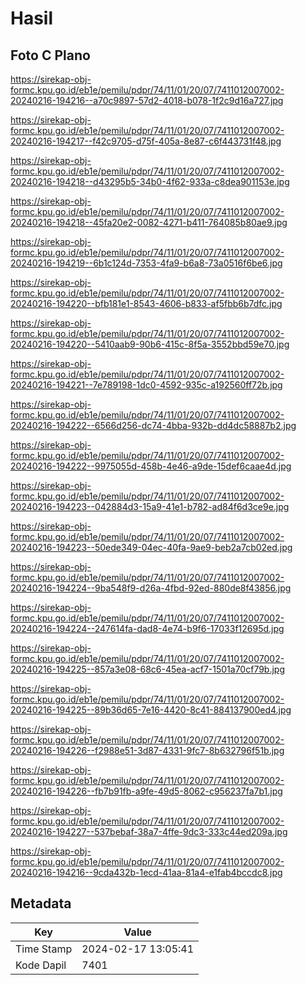 # Hasil

## Foto C Plano

https://sirekap-obj-formc.kpu.go.id/eb1e/pemilu/pdpr/74/11/01/20/07/7411012007002-20240216-194216--a70c9897-57d2-4018-b078-1f2c9d16a727.jpg

https://sirekap-obj-formc.kpu.go.id/eb1e/pemilu/pdpr/74/11/01/20/07/7411012007002-20240216-194217--f42c9705-d75f-405a-8e87-c6f443731f48.jpg

https://sirekap-obj-formc.kpu.go.id/eb1e/pemilu/pdpr/74/11/01/20/07/7411012007002-20240216-194218--d43295b5-34b0-4f62-933a-c8dea901153e.jpg

https://sirekap-obj-formc.kpu.go.id/eb1e/pemilu/pdpr/74/11/01/20/07/7411012007002-20240216-194218--45fa20e2-0082-4271-b411-764085b80ae9.jpg

https://sirekap-obj-formc.kpu.go.id/eb1e/pemilu/pdpr/74/11/01/20/07/7411012007002-20240216-194219--6b1c124d-7353-4fa9-b6a8-73a0516f6be6.jpg

https://sirekap-obj-formc.kpu.go.id/eb1e/pemilu/pdpr/74/11/01/20/07/7411012007002-20240216-194220--bfb181e1-8543-4606-b833-af5fbb6b7dfc.jpg

https://sirekap-obj-formc.kpu.go.id/eb1e/pemilu/pdpr/74/11/01/20/07/7411012007002-20240216-194220--5410aab9-90b6-415c-8f5a-3552bbd59e70.jpg

https://sirekap-obj-formc.kpu.go.id/eb1e/pemilu/pdpr/74/11/01/20/07/7411012007002-20240216-194221--7e789198-1dc0-4592-935c-a192560ff72b.jpg

https://sirekap-obj-formc.kpu.go.id/eb1e/pemilu/pdpr/74/11/01/20/07/7411012007002-20240216-194222--6566d256-dc74-4bba-932b-dd4dc58887b2.jpg

https://sirekap-obj-formc.kpu.go.id/eb1e/pemilu/pdpr/74/11/01/20/07/7411012007002-20240216-194222--9975055d-458b-4e46-a9de-15def6caae4d.jpg

https://sirekap-obj-formc.kpu.go.id/eb1e/pemilu/pdpr/74/11/01/20/07/7411012007002-20240216-194223--042884d3-15a9-41e1-b782-ad84f6d3ce9e.jpg

https://sirekap-obj-formc.kpu.go.id/eb1e/pemilu/pdpr/74/11/01/20/07/7411012007002-20240216-194223--50ede349-04ec-40fa-9ae9-beb2a7cb02ed.jpg

https://sirekap-obj-formc.kpu.go.id/eb1e/pemilu/pdpr/74/11/01/20/07/7411012007002-20240216-194224--9ba548f9-d26a-4fbd-92ed-880de8f43856.jpg

https://sirekap-obj-formc.kpu.go.id/eb1e/pemilu/pdpr/74/11/01/20/07/7411012007002-20240216-194224--247614fa-dad8-4e74-b9f6-17033f12695d.jpg

https://sirekap-obj-formc.kpu.go.id/eb1e/pemilu/pdpr/74/11/01/20/07/7411012007002-20240216-194225--857a3e08-68c6-45ea-acf7-1501a70cf79b.jpg

https://sirekap-obj-formc.kpu.go.id/eb1e/pemilu/pdpr/74/11/01/20/07/7411012007002-20240216-194225--89b36d65-7e16-4420-8c41-884137900ed4.jpg

https://sirekap-obj-formc.kpu.go.id/eb1e/pemilu/pdpr/74/11/01/20/07/7411012007002-20240216-194226--f2988e51-3d87-4331-9fc7-8b632796f51b.jpg

https://sirekap-obj-formc.kpu.go.id/eb1e/pemilu/pdpr/74/11/01/20/07/7411012007002-20240216-194226--fb7b91fb-a9fe-49d5-8062-c956237fa7b1.jpg

https://sirekap-obj-formc.kpu.go.id/eb1e/pemilu/pdpr/74/11/01/20/07/7411012007002-20240216-194227--537bebaf-38a7-4ffe-9dc3-333c44ed209a.jpg

https://sirekap-obj-formc.kpu.go.id/eb1e/pemilu/pdpr/74/11/01/20/07/7411012007002-20240216-194216--9cda432b-1ecd-41aa-81a4-e1fab4bccdc8.jpg


## Metadata

| Key        | Value               |
| ---------- | ------------------- |
| Time Stamp | 2024-02-17 13:05:41 |
| Kode Dapil | 7401                |



